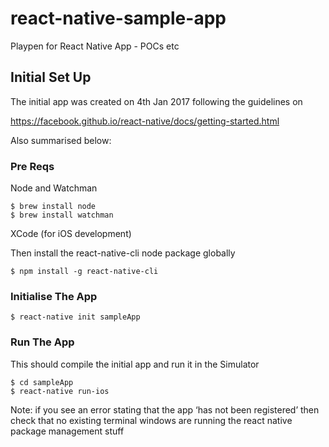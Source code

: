 # react-native-sample-app
Playpen for React Native App - POCs etc

## Initial Set Up

The initial app was created on 4th Jan 2017 following the guidelines on

https://facebook.github.io/react-native/docs/getting-started.html

Also summarised below:

### Pre Reqs

Node and Watchman
```
$ brew install node
$ brew install watchman
```
XCode (for iOS development)

Then install the react-native-cli node package globally
```
$ npm install -g react-native-cli
```

### Initialise The App
```
$ react-native init sampleApp
```

### Run The App
This should compile the initial app and run it in the Simulator
```
$ cd sampleApp
$ react-native run-ios
```
Note: if you see an error stating that the app ‘has not been registered’ then check that no existing terminal windows are running the react native package management stuff
